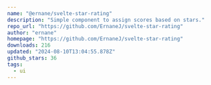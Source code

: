 ```yaml
---
name: "@ernane/svelte-star-rating"
description: "Simple component to assign scores based on stars."
repo_url: "https://github.com/ErnaneJ/svelte-star-rating"
author: "ernane"
homepage: "https://github.com/ErnaneJ/svelte-star-rating"
downloads: 216
updated: "2024-08-10T13:04:55.878Z"
github_stars: 36
tags: 
  - ui
---
```

